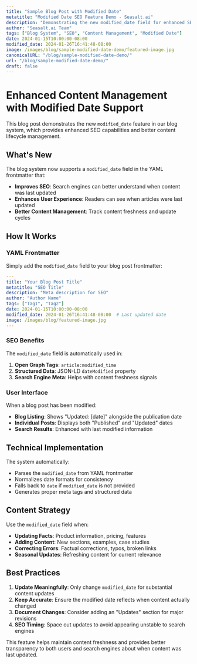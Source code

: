 ```yaml
---
title: "Sample Blog Post with Modified Date"
metatitle: "Modified Date SEO Feature Demo - Seasalt.ai"
description: "Demonstrating the new modified_date field for enhanced SEO and content management in the Seasalt.ai blog system."
author: "Seasalt.ai Team"
tags: ["Blog System", "SEO", "Content Management", "Modified Date"]
date: 2024-01-15T10:00:00-08:00
modified_date: 2024-01-26T16:41:48-08:00
image: /images/blog/sample-modified-date-demo/featured-image.jpg
canonicalURL: "/blog/sample-modified-date-demo/"
url: "/blog/sample-modified-date-demo/"
draft: false
---
```


# Enhanced Content Management with Modified Date Support

This blog post demonstrates the new `modified_date` feature in our blog system, which provides enhanced SEO capabilities and better content lifecycle management.

## What's New

The blog system now supports a `modified_date` field in the YAML frontmatter that:

- **Improves SEO**: Search engines can better understand when content was last updated
- **Enhances User Experience**: Readers can see when articles were last updated
- **Better Content Management**: Track content freshness and update cycles

## How It Works

### YAML Frontmatter

Simply add the `modified_date` field to your blog post frontmatter:

```yaml
---
title: "Your Blog Post Title"
metatitle: "SEO Title"
description: "Meta description for SEO"
author: "Author Name"
tags: ["Tag1", "Tag2"]
date: 2024-01-15T10:00:00-08:00
modified_date: 2024-01-26T16:41:48-08:00  # Last updated date
image: /images/blog/featured-image.jpg
---
```

### SEO Benefits

The `modified_date` field is automatically used in:

1. **Open Graph Tags**: `article:modified_time`
2. **Structured Data**: JSON-LD `dateModified` property
3. **Search Engine Meta**: Helps with content freshness signals

### User Interface

When a blog post has been modified:

- **Blog Listing**: Shows "Updated: [date]" alongside the publication date
- **Individual Posts**: Displays both "Published" and "Updated" dates
- **Search Results**: Enhanced with last modified information

## Technical Implementation

The system automatically:

- Parses the `modified_date` from YAML frontmatter
- Normalizes date formats for consistency
- Falls back to `date` if `modified_date` is not provided
- Generates proper meta tags and structured data

## Content Strategy

Use the `modified_date` field when:

- **Updating Facts**: Product information, pricing, features
- **Adding Content**: New sections, examples, case studies
- **Correcting Errors**: Factual corrections, typos, broken links
- **Seasonal Updates**: Refreshing content for current relevance

## Best Practices

1. **Update Meaningfully**: Only change `modified_date` for substantial content updates
2. **Keep Accurate**: Ensure the modified date reflects when content actually changed
3. **Document Changes**: Consider adding an "Updates" section for major revisions
4. **SEO Timing**: Space out updates to avoid appearing unstable to search engines

This feature helps maintain content freshness and provides better transparency to both users and search engines about when content was last updated.
